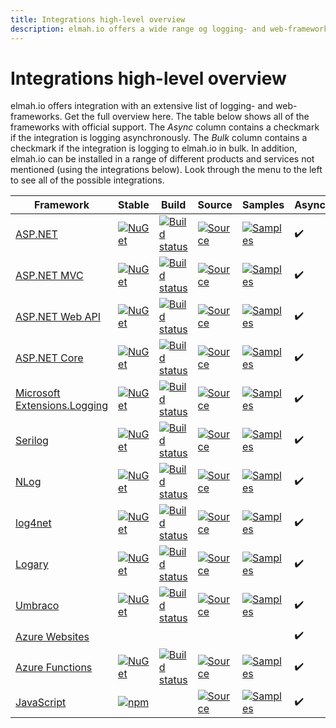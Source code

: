 ```yaml
---
title: Integrations high-level overview
description: elmah.io offers a wide range og logging- and web-frameworks. Get the full overview here.
---
```


# Integrations high-level overview

elmah.io offers integration with an extensive list of logging- and web-frameworks. Get the full overview here. The table below shows all of the frameworks with official support. The *Async* column contains a checkmark if the integration is logging asynchronously. The *Bulk* column contains a checkmark if the integration is logging to elmah.io in bulk. In addition, elmah.io can be installed in a range of different products and services not mentioned (using the integrations below). Look through the menu to the left to see all of the possible integrations.

| Framework | Stable | Build | Source | Samples | Async | Bulk |
|---|---|---|---|---|---|---|
| [ASP.NET](/logging-to-elmah-io-from-elmah/) | [![NuGet](https://img.shields.io/nuget/v/Elmah.Io.svg)](https://www.nuget.org/packages/Elmah.Io) | [![Build status](https://ci.appveyor.com/api/projects/status/j82k842uc26w2drg?svg=true)](https://ci.appveyor.com/project/ThomasArdal/elmah-io) | [![Source](https://img.shields.io/badge/GitHub-source-brightgreen)](https://github.com/elmahio/elmah.io) | [![Samples](https://img.shields.io/badge/samples-1-brightgreen.svg)](https://github.com/elmahio/elmah.io/tree/master/samples) | ✔️ |  |
| [ASP.NET MVC](/logging-to-elmah-io-from-aspnet-mvc/) | [![NuGet](https://img.shields.io/nuget/v/Elmah.Io.Mvc.svg)](https://www.nuget.org/packages/Elmah.Io.Mvc) | [![Build status](https://ci.appveyor.com/api/projects/status/j82k842uc26w2drg?svg=true)](https://ci.appveyor.com/project/ThomasArdal/elmah-io) | [![Source](https://img.shields.io/badge/GitHub-source-brightgreen)](https://github.com/elmahio/elmah.io) | [![Samples](https://img.shields.io/badge/samples-1-brightgreen.svg)](https://github.com/elmahio/elmah.io/tree/master/samples) | ️✔️ |  |
| [ASP.NET Web API](/logging-to-elmah-io-from-web-api/) | [![NuGet](https://img.shields.io/nuget/v/Elmah.Io.WebApi.svg)](https://www.nuget.org/packages/Elmah.Io.WebApi) | [![Build status](https://ci.appveyor.com/api/projects/status/j82k842uc26w2drg?svg=true)](https://ci.appveyor.com/project/ThomasArdal/elmah-io) | [![Source](https://img.shields.io/badge/GitHub-source-brightgreen)](https://github.com/elmahio/elmah.io) | [![Samples](https://img.shields.io/badge/samples-1-brightgreen.svg)](https://github.com/elmahio/elmah.io/tree/master/samples) | ✔️ |  |
| [ASP.NET Core](/logging-to-elmah-io-from-aspnet-core/) | [![NuGet](https://img.shields.io/nuget/v/Elmah.Io.AspNetCore.svg)](https://www.nuget.org/packages/Elmah.Io.AspNetCore) | [![Build status](https://github.com/elmahio/Elmah.Io.AspNetCore/workflows/build/badge.svg)](https://github.com/elmahio/Elmah.Io.AspNetCore/actions?query=workflow%3Abuild) | [![Source](https://img.shields.io/badge/GitHub-source-brightgreen)](https://github.com/elmahio/Elmah.Io.AspNetCore) | [![Samples](https://img.shields.io/badge/samples-5-brightgreen.svg)](https://github.com/elmahio/Elmah.Io.AspNetCore/tree/master/samples) | ✔️ |  |
| [Microsoft Extensions.Logging](/logging-to-elmah-io-from-microsoft-extensions-logging/) | [![NuGet](https://img.shields.io/nuget/v/Elmah.Io.Extensions.Logging.svg)](https://www.nuget.org/packages/Elmah.Io.Extensions.Logging) | [![Build status](https://ci.appveyor.com/api/projects/status/eiw9tpstm67t02v6?svg=true)](https://ci.appveyor.com/project/ThomasArdal/elmah-io-extensions-logging) | [![Source](https://img.shields.io/badge/GitHub-source-brightgreen)](https://github.com/elmahio/Elmah.Io.Extensions.Logging) | [![Samples](https://img.shields.io/badge/samples-5-brightgreen.svg)](https://github.com/elmahio/Elmah.Io.Extensions.Logging/tree/master/samples) | ✔️ | ✔️ |
| [Serilog](/logging-to-elmah-io-from-serilog/) | [![NuGet](https://img.shields.io/nuget/v/Serilog.Sinks.ElmahIo.svg)](https://www.nuget.org/packages/Serilog.Sinks.ElmahIo) | [![Build status](https://ci.appveyor.com/api/projects/status/j4rsru1m0lhkfwc4/branch/master?svg=true)](https://ci.appveyor.com/project/serilog/serilog-sinks-elmahio/branch/master) | [![Source](https://img.shields.io/badge/GitHub-source-brightgreen)](https://github.com/serilog/serilog-sinks-elmahio) | [![Samples](https://img.shields.io/badge/samples-2-brightgreen.svg)](https://github.com/serilog/serilog-sinks-elmahio/tree/master/examples) | ✔️ | ✔️ |
| [NLog](/logging-to-elmah-io-from-nlog/) | [![NuGet](https://img.shields.io/nuget/v/elmah.io.nlog.svg)](https://www.nuget.org/packages/elmah.io.nlog) | [![Build status](https://ci.appveyor.com/api/projects/status/gdgwwlu1j8yh7esl?svg=true)](https://ci.appveyor.com/project/ThomasArdal/elmah-io-nlog) | [![Source](https://img.shields.io/badge/GitHub-source-brightgreen)](https://github.com/elmahio/elmah.io.nlog) | [![Samples](https://img.shields.io/badge/samples-4-brightgreen.svg)](https://github.com/elmahio/elmah.io.nlog/tree/master/samples) | ✔️ | ✔️ |
| [log4net](/logging-to-elmah-io-from-log4net/) | [![NuGet](https://img.shields.io/nuget/v/elmah.io.log4net.svg)](https://www.nuget.org/packages/elmah.io.log4net) | [![Build status](https://ci.appveyor.com/api/projects/status/xdujoaelpbyg8lov?svg=true)](https://ci.appveyor.com/project/ThomasArdal/elmah-io-log4net) | [![Source](https://img.shields.io/badge/GitHub-source-brightgreen)](https://github.com/elmahio/elmah.io.log4net) | [![Samples](https://img.shields.io/badge/samples-2-brightgreen.svg)](https://github.com/elmahio/elmah.io.log4net/tree/master/samples) | ✔️ |  |
| [Logary](/logging-to-elmah-io-from-logary/) | [![NuGet](https://img.shields.io/nuget/v/Logary.Targets.Elmah.Io.svg)](https://www.nuget.org/packages/Logary.Targets.Elmah.Io/) | [![Build status](https://ci.appveyor.com/api/projects/status/uf2n4l6a0tp7jq4p?svg=true)](https://ci.appveyor.com/project/haf/logary) | [![Source](https://img.shields.io/badge/GitHub-source-brightgreen)](https://github.com/logary/logary/tree/master/src/targets/Logary.Targets.ElmahIO) | [![Samples](https://img.shields.io/badge/samples-2-brightgreen.svg)](https://github.com/logary/logary/tree/master/examples) | ✔️ |  |
| [Umbraco](/logging-to-elmah-io-from-umbraco/) | [![NuGet](https://img.shields.io/nuget/v/elmah.io.umbraco.svg)](https://www.nuget.org/packages/elmah.io.umbraco/) | [![Build status](https://ci.appveyor.com/api/projects/status/hn4jr5q06ba7vp7c?svg=true)](https://ci.appveyor.com/project/ThomasArdal/elmah-io-umbraco) | [![Source](https://img.shields.io/badge/GitHub-source-brightgreen)](https://github.com/elmahio/elmah.io.umbraco) | [![Samples](https://img.shields.io/badge/samples-1-brightgreen.svg)](https://github.com/elmahio/elmah.io.umbraco/tree/master/samples/) | ✔️ |  |
| [Azure Websites](/logging-to-elmah-io-from-a-running-website-on-azure/) | | | | | ✔️ |  |
| [Azure Functions](/logging-to-elmah-io-from-azure-functions/) | [![NuGet](https://img.shields.io/nuget/v/Elmah.Io.Functions.svg)](https://www.nuget.org/packages/Elmah.Io.Functions) | [![Build status](https://ci.appveyor.com/api/projects/status/wijhscta71muvd5b?svg=true)](https://ci.appveyor.com/project/ThomasArdal/elmah-io-functions) | [![Source](https://img.shields.io/badge/GitHub-source-brightgreen)](https://github.com/elmahio/Elmah.Io.Functions) | [![Samples](https://img.shields.io/badge/samples-4-brightgreen.svg)](https://github.com/elmahio/Elmah.Io.Functions/tree/master/samples) | ✔️ |  |
| [JavaScript](/logging-to-elmah-io-from-javascript/) | [![npm](https://img.shields.io/npm/v/elmah.io.javascript.svg)](https://www.npmjs.com/package/elmah.io.javascript) | | [![Source](https://img.shields.io/badge/GitHub-source-brightgreen)](https://github.com/elmahio/elmah.io.javascript) | [![Samples](https://img.shields.io/badge/samples-5-brightgreen.svg)](https://github.com/elmahio/elmah.io.javascript/tree/master/samples) | ✔️ |  |